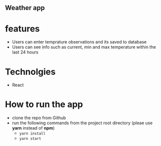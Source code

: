 
## Weather app 

# features 

* Users can enter temprature observations and its saved to database
* Users can see  info such as current, min and max temperature within the last 24 hours

# Technolgies
* React

# How to run the app
* clone the repo from Github
* run the following commands from the project root directory (pleae use **yarn** instead of **npm**)
    * `yarn install` 
    * `yarn start`
